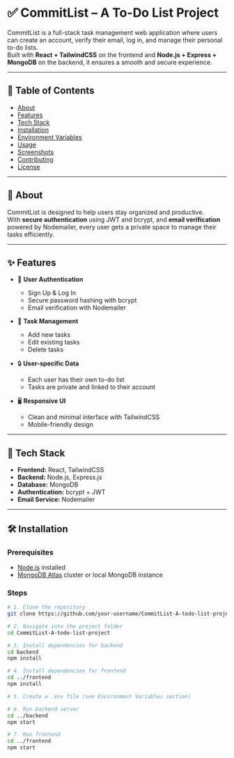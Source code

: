 # ✅ CommitList – A To-Do List Project

CommitList is a full-stack task management web application where users can create an account, verify their email, log in, and manage their personal to-do lists.  
Built with **React + TailwindCSS** on the frontend and **Node.js + Express + MongoDB** on the backend, it ensures a smooth and secure experience.

---

## 📖 Table of Contents
- [About](#-about)
- [Features](#-features)
- [Tech Stack](#-tech-stack)
- [Installation](#-installation)
- [Environment Variables](#-environment-variables)
- [Usage](#-usage)
- [Screenshots](#-screenshots)
- [Contributing](#-contributing)
- [License](#-license)

---

## 🧐 About

CommitList is designed to help users stay organized and productive.  
With **secure authentication** using JWT and bcrypt, and **email verification** powered by Nodemailer, every user gets a private space to manage their tasks efficiently.

---

## ✨ Features

- 👤 **User Authentication**
  - Sign Up & Log In
  - Secure password hashing with bcrypt
  - Email verification with Nodemailer

- 📝 **Task Management**
  - Add new tasks
  - Edit existing tasks
  - Delete tasks

- 🔒 **User-specific Data**
  - Each user has their own to-do list
  - Tasks are private and linked to their account

- 🖥️ **Responsive UI**
  - Clean and minimal interface with TailwindCSS
  - Mobile-friendly design

---

## 🧰 Tech Stack

- **Frontend:** React, TailwindCSS  
- **Backend:** Node.js, Express.js  
- **Database:** MongoDB  
- **Authentication:** bcrypt + JWT  
- **Email Service:** Nodemailer  

---

## 🛠️ Installation

### Prerequisites
- [Node.js](https://nodejs.org/) installed
- [MongoDB Atlas](https://www.mongodb.com/atlas/database) cluster or local MongoDB instance

### Steps
```bash
# 1. Clone the repository
git clone https://github.com/your-username/CommitList-A-todo-list-project.git

# 2. Navigate into the project folder
cd CommitList-A-todo-list-project

# 3. Install dependencies for backend
cd backend
npm install

# 4. Install dependencies for frontend
cd ../frontend
npm install

# 5. Create a .env file (see Environment Variables section)

# 6. Run backend server
cd ../backend
npm start

# 7. Run frontend
cd ../frontend
npm start
